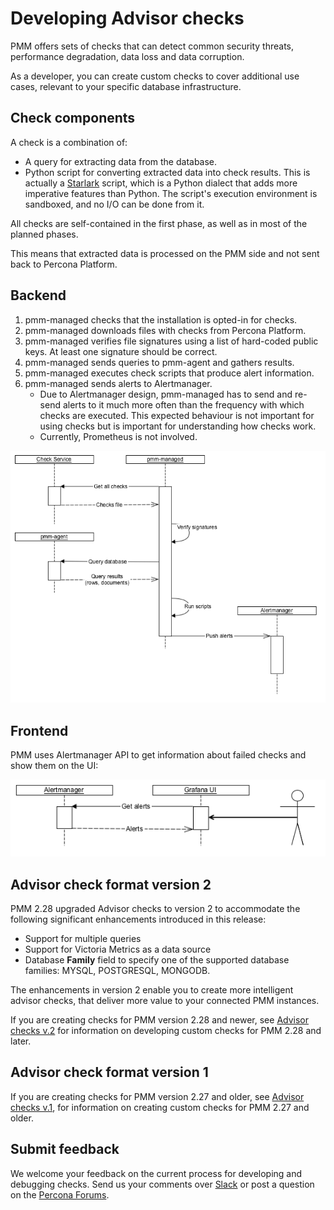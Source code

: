 # Developing Advisor checks
PMM offers sets of checks that can detect common security threats, performance degradation, data loss and data corruption.
 
As a developer, you can create custom checks to cover additional use cases, relevant to your specific database infrastructure.

## Check components
 
A check is a combination of:
 
- A query for extracting data from the database.
- Python script for converting extracted data into check results. This is actually a [Starlark](https://github.com/google/starlark-go) script, which is a Python dialect that adds more imperative features than Python. The script's execution environment is sandboxed, and no I/O can be done from it.
 
All checks are self-contained in the first phase, as well as in most of the planned phases.
 
This means that extracted data is processed on the PMM side and not sent back to Percona Platform.
 
## Backend
 
1. pmm-managed checks that the installation is opted-in for checks.
2. pmm-managed downloads files with checks from Percona Platform.
3. pmm-managed verifies file signatures using a list of hard-coded public keys. At least one signature should be correct.
4. pmm-managed sends queries to pmm-agent and gathers results.
5. pmm-managed executes check scripts that produce alert information.
6. pmm-managed sends alerts to Alertmanager.
   - Due to Alertmanager design, pmm-managed has to send and re-send alerts to it much more often than the frequency with which checks are executed. This expected behaviour is not important for using checks but is important for understanding how checks work.
   - Currently, Prometheus is not involved.
 
![!](../../_images/BackendChecks.png)
 
## Frontend
PMM uses Alertmanager API to get information about failed checks and show them on the UI:
 
![!](../../_images/FrontEndChecks.png)
 
## Advisor check format version 2
PMM 2.28 upgraded Advisor checks to version 2 to accommodate the following significant enhancements introduced in this release: 

- Support for multiple queries
- Support for Victoria Metrics as a data source
- Database **Family** field to specify one of the supported database families: MYSQL, POSTGRESQL, MONGODB.

The enhancements in version 2 enable you to create more intelligent advisor checks, that deliver more value to your connected PMM instances.

If you are creating checks for PMM version 2.28 and newer, see [Advisor checks v.2](checks-v2.md) for information on developing custom checks for PMM 2.28 and later.

## Advisor check format version 1
If you are creating checks for PMM version 2.27 and older, see [Advisor checks v.1](checks-v1.md), for information on creating custom checks for PMM 2.27 and older. 
 
## Submit feedback
We welcome your feedback on the current process for developing and debugging checks. Send us your comments over [Slack](https://percona.slack.com) or post a question on the [Percona Forums](https://forums.percona.com/).
 
